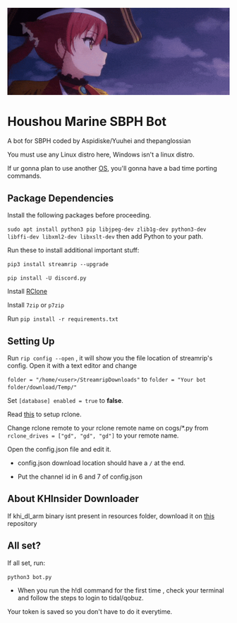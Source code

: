 ![alt text](https://github.com/Yuuhei/Houshou-Marine-SBPH-Bot/blob/main/marine-banner.gif?raw=true)

# Houshou Marine SBPH Bot
A bot for SBPH coded by Aspidiske/Yuuhei and thepanglossian

You must use any Linux distro here, Windows isn't a linux distro.

If ur gonna plan to use another [OS](https://templeos.org/), you'll gonna have a bad time porting commands.

## Package Dependencies

Install the following packages before proceeding.

```sudo apt install python3 pip libjpeg-dev zlib1g-dev python3-dev libffi-dev libxml2-dev libxslt-dev```
then add Python to your path.

Run these to install additional important stuff: 

```pip3 install streamrip --upgrade```

```pip install -U discord.py```

Install [RClone](https://rclone.org/)

Install ```7zip``` or ``p7zip``

 Run ```pip install -r requirements.txt```

## Setting Up 

Run ```rip config --open``` , it will show you the file location of streamrip's config. Open it with a text editor and change

```folder = "/home/<user>/StreamripDownloads"``` to ```folder = "Your bot folder/download/Temp/"```

Set ```[database]
enabled = true``` to **false**.

Read [this](https://rclone.org/commands/rclone_config/) to setup rclone.

Change rclone remote to your rclone remote name on cogs/*.py from `rclone_drives = ["gd", "gd", "gd"]` to your remote name.

Open the config.json file and edit it.
* config.json download location should have a ```/``` at the end.

* Put the channel id in 6 and 7 of config.json

## About KHInsider Downloader

If khi_dl_arm binary isnt present in resources folder, download it on [this](https://github.com/Sorrow446/KHInsider-Downloader) repository

## All set?
If all set, run:

```python3 bot.py```

* When you run the h!dl <link> command for the first time , check your terminal and follow the steps to login to tidal/qobuz.

Your token is saved so you don't have to do it everytime.
